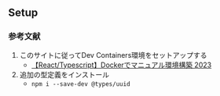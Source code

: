 ## Setup
### 参考文献
1. このサイトに従ってDev Containers環境をセットアップする
    - [【React/Typescript】Dockerでマニュアル環境構築 2023](https://zenn.dev/masterak/articles/react-typescript-2023)
2. 追加の型定義をインストール
    - `npm i --save-dev @types/uuid`